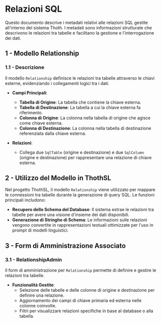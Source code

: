 # Relazioni SQL

Questo documento descrive i metadati relativi alle relazioni SQL gestite all'interno del sistema Thoth. I metadati sono informazioni strutturate che descrivono le relazioni tra tabelle e facilitano la gestione e l'interrogazione dei dati.

## 1 - Modello Relationship

### 1.1 - Descrizione
Il modello `Relationship` definisce le relazioni tra tabelle attraverso le chiavi esterne, evidenziando i collegamenti logici tra i dati.

- **Campi Principali**:
  - **Tabella di Origine**: La tabella che contiene la chiave esterna.
  - **Tabella di Destinazione**: La tabella a cui la chiave esterna fa riferimento.
  - **Colonna di Origine**: La colonna nella tabella di origine che agisce come chiave esterna.
  - **Colonna di Destinazione**: La colonna nella tabella di destinazione referenziata dalla chiave esterna.

- **Relazioni**:
  - Collega due `SqlTable` (origine e destinazione) e due `SqlColumn` (origine e destinazione) per rappresentare una relazione di chiave esterna.

## 2 - Utilizzo del Modello in ThothSL

Nel progetto ThothSL, il modello `Relationship` viene utilizzato per mappare le connessioni tra tabelle durante la generazione di query SQL. Le funzioni principali includono:

- **Recupero dello Schema del Database**: Il sistema estrae le relazioni tra tabelle per avere una visione d'insieme dei dati disponibili.
- **Generazione di Stringhe di Schema**: Le informazioni sulle relazioni vengono convertite in rappresentazioni testuali ottimizzate per l'uso in prompt di modelli linguistici.

## 3 - Form di Amministrazione Associato

### 3.1 - RelationshipAdmin
Il form di amministrazione per `Relationship` permette di definire e gestire le relazioni tra tabelle.

- **Funzionalità Gestite**:
  - Selezione delle tabelle e delle colonne di origine e destinazione per definire una relazione.
  - Aggiornamento dei campi di chiave primaria ed esterna nelle colonne coinvolte.
  - Filtri per visualizzare relazioni specifiche in base al database o alla tabella.
